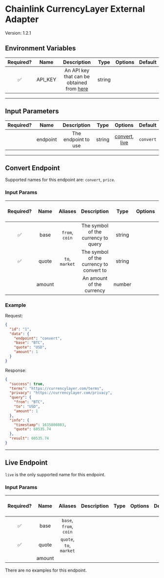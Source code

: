 # Chainlink CurrencyLayer External Adapter

Version: 1.2.1

## Environment Variables

| Required? |  Name   |                                  Description                                   |  Type  | Options | Default |
| :-------: | :-----: | :----------------------------------------------------------------------------: | :----: | :-----: | :-----: |
|    ✅     | API_KEY | An API key that can be obtained from [here](https://currencylayer.com/product) | string |         |         |

---

## Input Parameters

| Required? |   Name   |     Description     |  Type  |                       Options                        |  Default  |
| :-------: | :------: | :-----------------: | :----: | :--------------------------------------------------: | :-------: |
|           | endpoint | The endpoint to use | string | [convert](#convert-endpoint), [live](#live-endpoint) | `convert` |

---

## Convert Endpoint

Supported names for this endpoint are: `convert`, `price`.

### Input Params

| Required? |  Name  |    Aliases     |               Description                |  Type  | Options | Default | Depends On | Not Valid With |
| :-------: | :----: | :------------: | :--------------------------------------: | :----: | :-----: | :-----: | :--------: | :------------: |
|    ✅     |  base  | `from`, `coin` |   The symbol of the currency to query    | string |         |         |            |                |
|    ✅     | quote  | `to`, `market` | The symbol of the currency to convert to | string |         |         |            |                |
|           | amount |                |        An amount of the currency         | number |         |   `1`   |            |                |

### Example

Request:

```json
{
  "id": "1",
  "data": {
    "endpoint": "convert",
    "base": "BTC",
    "quote": "USD",
    "amount": 1
  }
}
```

Response:

```json
{
  "success": true,
  "terms": "https://currencylayer.com/terms",
  "privacy": "https://currencylayer.com/privacy",
  "query": {
    "from": "BTC",
    "to": "USD",
    "amount": 1
  },
  "info": {
    "timestamp": 1635800883,
    "quote": 60535.74
  },
  "result": 60535.74
}
```

---

## Live Endpoint

`live` is the only supported name for this endpoint.

### Input Params

| Required? |  Name  |         Aliases         | Description | Type | Options | Default | Depends On | Not Valid With |
| :-------: | :----: | :---------------------: | :---------: | :--: | :-----: | :-----: | :--------: | :------------: |
|    ✅     |  base  | `base`, `from`, `coin`  |             |      |         |         |            |                |
|    ✅     | quote  | `quote`, `to`, `market` |             |      |         |         |            |                |
|           | amount |                         |             |      |         |         |            |                |

There are no examples for this endpoint.
